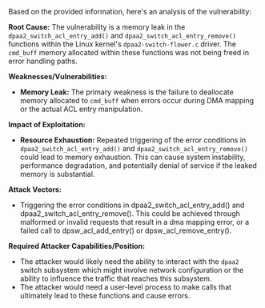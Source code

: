 Based on the provided information, here's an analysis of the vulnerability:

**Root Cause:**
The vulnerability is a memory leak in the `dpaa2_switch_acl_entry_add()` and `dpaa2_switch_acl_entry_remove()` functions within the Linux kernel's `dpaa2-switch-flower.c` driver. The `cmd_buff` memory allocated within these functions was not being freed in error handling paths.

**Weaknesses/Vulnerabilities:**
- **Memory Leak:**  The primary weakness is the failure to deallocate memory allocated to `cmd_buff` when errors occur during DMA mapping or the actual ACL entry manipulation.

**Impact of Exploitation:**
- **Resource Exhaustion:** Repeated triggering of the error conditions in `dpaa2_switch_acl_entry_add()` and `dpaa2_switch_acl_entry_remove()` could lead to memory exhaustion. This can cause system instability, performance degradation, and potentially denial of service if the leaked memory is substantial.

**Attack Vectors:**
- Triggering the error conditions in dpaa2\_switch\_acl\_entry\_add() and dpaa2\_switch\_acl\_entry\_remove(). This could be achieved through malformed or invalid requests that result in a dma mapping error, or a failed call to dpsw\_acl\_add\_entry() or dpsw\_acl\_remove\_entry().

**Required Attacker Capabilities/Position:**
- The attacker would likely need the ability to interact with the `dpaa2` switch subsystem which might involve network configuration or the ability to influence the traffic that reaches this subsystem.
- The attacker would need a user-level process to make calls that ultimately lead to these functions and cause errors.